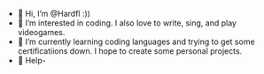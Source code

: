- 👋 Hi, I’m @Hardfl :))
- 👀 I’m interested in coding. I also love to write, sing, and play videogames. 
- 🌱 I’m currently learning coding languages and trying to get some certificatiions down. I hope to create some personal projects. 
- 💞 Help- 

<!---
Hardfl/Hardfl is a ✨ special ✨ repository because its `README.md` (this file) appears on your GitHub profile.
You can click the Preview link to take a look at your changes.
--->
